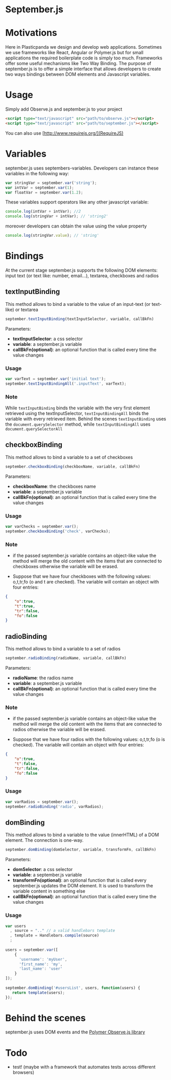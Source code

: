 # September.js

# Motivations
Here in Plasticpanda we design and develop web applications. Sometimes we use frameworks like React, Angular or Polymer.js but for small applications the required boilerplate code is simply too much. Frameworks offer some useful mechanisms like Two Way Binding. The purpose of september.js is to offer a simple interface that allows developers to create two ways bindings between DOM elements and Javascript variables.


# Usage
Simply add Observe.js and september.js to your project
```Html
<script type="text/javascript" src="path/to/observe.js"></script>
<script type="text/javascript" src="path/to/september.js"></script>
```

You can also use [http://www.requirejs.org/](RequireJS)


# Variables
september.js uses septembers-variables. Developers can instance these variables in the following way:
```Javascript
var stringVar = september.var('string');
var intVar = september.var(1);
var floatVar = september.var(1.2);
```

These variables support operators like any other javascript variable:
```Javascript
console.log(intVar + intVar); //2
console.log(stringVar + intVar); // 'string2'
```

moreover developers can obtain the value using the value property
```Javascript
console.log(stringVar.value); // 'string'
```

# Bindings
At the current stage september.js supports the following DOM elements: input text (or text like: number, email...), textarea, checkboxes and radios

## textInputBinding
This method allows to bind a variable to the value of an input-text (or text-like) or textarea

```Javascript
september.textInputBinding(textInputSelector, variable, callBkFn)
```
Parameters:
* **textInputSelector**: a css selector
* **variable**: a september.js variable
* **callBkFn(optional)**: an optional function that is called every time the value changes

### Usage
```Javascript
var varText = september.var('initial text');
september.textInputBindingAll('.inputText', varText);
```

### Note
While ```textInputBinding``` binds the variable with the very first element retrieved using the textInputSelector, ```textInputBindingAll``` binds the variable with every retrieved item. Behind the scenes ```textInputBinding``` uses the ```document.querySelector``` method, while ```textInputBindingAll``` uses ```document.querySelectorAll```



## checkboxBinding
This method allows to bind a variable to a set of checkboxes

```Javascript
september.checkboxBinding(checkboxName, variable, callBkFn)
```
Parameters:

* **checkboxName**: the checkboxes name
* **variable**: a september.js variable
* **callBkFn(optional)**: an optional function that is called every time the value changes

### Usage
```Javascript
var varChecks = september.var();
september.checkboxBinding('check', varChecks);
```

### Note
* if the passed september.js variable contains an object-like value the method will merge the old content with the items that are connected to checkboxes otherwise the variable will be erased.

* Suppose that we have four checkboxes with the following values: o,t,tr,fo (o and t are checked). The variable will contain an object with four entries: 
```json
{
    "o":true,
    "t":true,
    "tr":false,
    "fo":false
}
```

## radioBinding
This method allows to bind a variable to a set of radios

```Javascript
september.radioBinding(radioName, variable, callBkFn)
```
Parameters:

* **radioName**: the radios name
* **variable**: a september.js variable
* **callBkFn(optional)**: an optional function that is called every time the value changes

### Note
* if the passed september.js variable contains an object-like value the method will merge the old content with the items that are connected to radios otherwise the variable will be erased.

* Suppose that we have four radios with the following values: o,t,tr,fo (o is checked). The variable will contain an object with four entries: 
```json
{
    "o":true,
    "t":false,
    "tr":false,
    "fo":false
}
```

### Usage
```Javascript
var varRadios = september.var();
september.radioBinding('radio', varRadios);
```


## domBinding
This method allows to bind a variable to the value (innerHTML) of a DOM element. The connection is one-way.

```Javascript
september.domBinding(domSelector, variable, transformFn, callBkFn)
```
Parameters:

* **domSelector**: a css selector
* **variable**: a september.js variable
* **transformFn(optional)**: an optional function that is called every september.js updates the DOM element. It is used to transform the variable content in something else
* **callBkFn(optional)**: an optional function that is called every time the value changes

### Usage
```Javascript
var users
  , source = ".." // a valid handlebars template
  , template = Handlebars.compile(source)
  ;
  
users = september.var([
    {
      'username': 'myUser',
      'first_name': 'my',
      'last_name': 'user'
    }
]);  
  
september.domBinding('#usersList', users, function(users) {
   return template(users);
});
```



# Behind the scenes
september.js uses DOM events and the [Polymer Observe.js library](https://raw.github.com/Polymer/observe-js)



# Todo
* test! (maybe with a framework that automates tests across different browsers)
